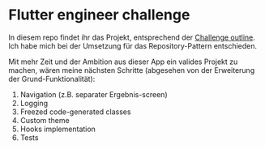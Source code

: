 # Flutter engineer challenge

In diesem repo findet ihr das Projekt, entsprechend der [Challenge outline](https://blingcard.notion.site/Flutter-engineer-challenge-f15cb88fbb0a4f2aa7ac78f7f2d24e53).
Ich habe mich bei der Umsetzung für das Repository-Pattern entschieden.

Mit mehr Zeit und der Ambition aus dieser App ein valides Projekt zu machen, wären meine nächsten Schritte (abgesehen von der Erweiterung der Grund-Funktionalität):
1. Navigation (z.B. separater Ergebnis-screen)
2. Logging
3. Freezed code-generated classes
4. Custom theme
5. Hooks implementation
6. Tests
